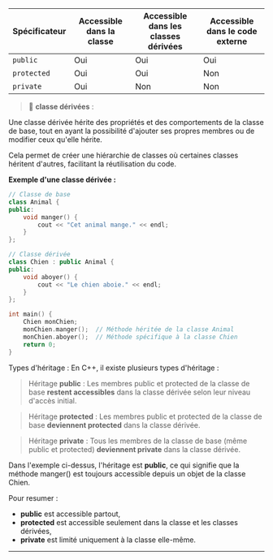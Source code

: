 | Spécificateur  | Accessible dans la classe | Accessible dans les **classes dérivées** | Accessible dans le code externe |
|----------------|---------------------------|--------------------------------------|----------------------------------|
| `public`       | Oui                       | Oui                                  | Oui                              |
| `protected`    | Oui                       | Oui                                  | Non                              |
| `private`      | Oui                       | Non                                  | Non                              |

> 🤔 **classe dérivées** :

Une classe dérivée hérite des propriétés et des comportements de la classe de base, tout en ayant la possibilité d'ajouter ses propres membres ou de modifier ceux qu'elle hérite.

Cela permet de créer une hiérarchie de classes où certaines classes héritent d'autres, facilitant la réutilisation du code.

**Exemple d'une classe dérivée :**

```cpp
// Classe de base
class Animal {
public:
    void manger() {
        cout << "Cet animal mange." << endl;
    }
};

// Classe dérivée
class Chien : public Animal {
public:
    void aboyer() {
        cout << "Le chien aboie." << endl;
    }
};

int main() {
    Chien monChien;
    monChien.manger();  // Méthode héritée de la classe Animal
    monChien.aboyer();  // Méthode spécifique à la classe Chien
    return 0;
}
```

Types d'héritage :
En C++, il existe plusieurs types d'héritage :

> Héritage **public** :
Les membres public et protected de la classe de base **restent accessibles** dans la classe dérivée selon leur niveau d'accès initial.

> Héritage **protected** : 
Les membres public et protected de la classe de base **deviennent protected** dans la classe dérivée.

> Héritage **private** :
Tous les membres de la classe de base (même public et protected) **deviennent private** dans la classe dérivée.

Dans l'exemple ci-dessus, l'héritage est **public**, ce qui signifie que la méthode manger() est toujours accessible depuis un objet de la classe Chien.


Pour resumer :
- **public** est accessible partout,
- **protected** est accessible seulement dans la classe et les classes dérivées,
- **private** est limité uniquement à la classe elle-même.

---
